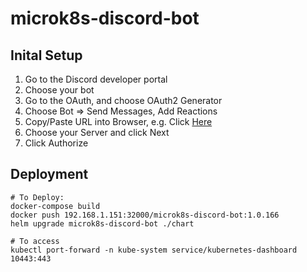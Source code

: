 # microk8s-discord-bot

## Inital Setup

1. Go to the Discord developer portal
2. Choose your bot
3. Go to the OAuth, and choose OAuth2 Generator
4. Choose Bot => Send Messages, Add Reactions
5. Copy/Paste URL into Browser, e.g. Click [Here](https://discord.com/api/oauth2/authorize?client_id=1149837019736981594&permissions=2112&scope=bot)
6. Choose your Server and click Next
7. Click Authorize

## Deployment
```
# To Deploy:
docker-compose build
docker push 192.168.1.151:32000/microk8s-discord-bot:1.0.166
helm upgrade microk8s-discord-bot ./chart

# To access
kubectl port-forward -n kube-system service/kubernetes-dashboard 10443:443
```